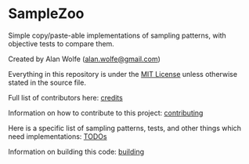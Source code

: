 # SampleZoo
Simple copy/paste-able implementations of sampling patterns, with objective tests to compare them.

Created by Alan Wolfe (alan.wolfe@gmail.com)

Everything in this repository is under the [MIT License](LICENSE) unless otherwise stated in the source file.

Full list of contributors here: [credits](credits.md)

Information on how to contribute to this project: [contributing](contributing.md)

Here is a specific list of sampling patterns, tests, and other things which need implementations: [TODOs](todos.md)

Information on building this code: [building](building.md)
